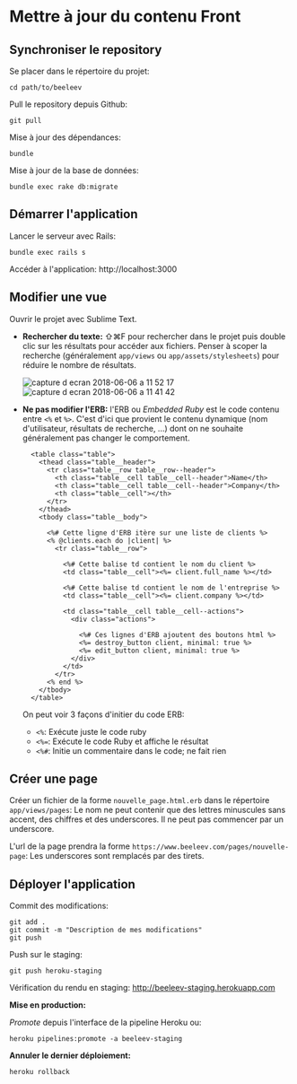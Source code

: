 # Mettre à jour du contenu Front

## Synchroniser le repository

Se placer dans le répertoire du projet:

```shell
cd path/to/beeleev
```

Pull le repository depuis Github:

```shell
git pull
```

Mise à jour des dépendances:

```shell
bundle
```

Mise à jour de la base de données:

```shell
bundle exec rake db:migrate
```

## Démarrer l'application

Lancer le serveur avec Rails:

```shell
bundle exec rails s
```

Accéder à l'application: http://localhost:3000

## Modifier une vue

Ouvrir le projet avec Sublime Text.

- **Rechercher du texte:** ⇧⌘F pour rechercher dans le projet puis double clic sur les résultats pour accéder aux fichiers.
  Penser à scoper la recherche (généralement `app/views` ou `app/assets/stylesheets`) pour réduire le nombre de résultats.
  
  ![capture d ecran 2018-06-06 a 11 52 17](https://user-images.githubusercontent.com/3743321/41031345-afff11b6-6980-11e8-8774-3ef51873dbec.png)
  ![capture d ecran 2018-06-06 a 11 41 42](https://user-images.githubusercontent.com/3743321/41031221-760926f4-6980-11e8-9327-914847a264dc.png)

- **Ne pas modifier l'ERB:** l'ERB ou *Embedded Ruby* est le code contenu entre `<%` et `%>`.
  C'est d'ici que provient le contenu dynamique (nom d'utilisateur, résultats de recherche, ...)
  dont on ne souhaite généralement pas changer le comportement.
  
  ```erb
    <table class="table">
      <thead class="table__header">
        <tr class="table__row table__row--header">
          <th class="table__cell table__cell--header">Name</th>
          <th class="table__cell table__cell--header">Company</th>
          <th class="table__cell"></th>
        </tr>
      </thead>
      <tbody class="table__body">
      
        <%# Cette ligne d'ERB itère sur une liste de clients %>
        <% @clients.each do |client| %>
          <tr class="table__row">
          
            <%# Cette balise td contient le nom du client %>
            <td class="table__cell"><%= client.full_name %></td>
            
            <%# Cette balise td contient le nom de l'entreprise %>
            <td class="table__cell"><%= client.company %></td>
            
            <td class="table__cell table__cell--actions">
              <div class="actions">
              
                <%# Ces lignes d'ERB ajoutent des boutons html %>
                <%= destroy_button client, minimal: true %>
                <%= edit_button client, minimal: true %>
              </div>
            </td>
          </tr>
        <% end %>
      </tbody>
    </table>
  ```
  
  On peut voir 3 façons d'initier du code ERB:
  - `<%`:  Exécute juste le code ruby
  - `<%=`: Exécute le code Ruby et affiche le résultat
  - `<%#`: Initie un commentaire dans le code; ne fait rien

## Créer une page

Créer un fichier de la forme `nouvelle_page.html.erb` dans le répertoire `app/views/pages`: Le nom ne peut contenir que des lettres minuscules sans accent, des chiffres et des underscores. Il ne peut pas commencer par un underscore.

L'url de la page prendra la forme `https://www.beeleev.com/pages/nouvelle-page`: Les underscores sont remplacés par des tirets.

## Déployer l'application

Commit des modifications:

```shell
git add .
git commit -m "Description de mes modifications"
git push
```

Push sur le staging:

```shell
git push heroku-staging
```

Vérification du rendu en staging: http://beeleev-staging.herokuapp.com

**Mise en production:**

*Promote* depuis l'interface de la pipeline Heroku ou:

```shell
heroku pipelines:promote -a beeleev-staging
```

**Annuler le dernier déploiement:**

```shell
heroku rollback
```

